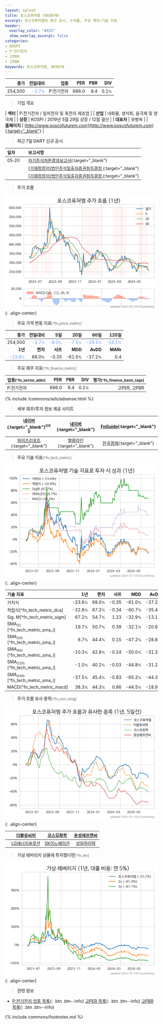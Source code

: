 ```yaml
---
layout: splash
title: 포스코퓨처엠 (003670)
excerpt: 포스코퓨처엠의 최근 공시, 수익률, 주요 재무/기술 지표
header:
  overlay_color: "#333"
  show_overlay_excerpt: false
categories:
- KOSPI
- P:전기전자
- 고PER
- 고PBR
keywords: 포스코퓨처엠, 003670
---
```


| **종가** | **전일대비** | **업종** | **PER** | **PBR** | **DIV** |
| -------: | -----------: | -------: | ------: | ------: | ------: |
| 254,500 | <span style="color: cornflowerblue">-2.7<small>%</small></span> | P:전기전자 | 686.0 | 8.4 | 0.1<small>%</small> |

<!-- more -->


> **기업 개요**<a id="company"></a>

| <span style="white-space:nowrap;">**섹터**</span> | P:전기전자 / 일차전지 및 축전지 제조업 |
| <span style="white-space:nowrap;">**산업**</span> | 내화물, 생석회, 음극재 및 양극재 |
| <span style="white-space:nowrap;">**상장**</span> | KOSPI / 2019년 5월 29일 상장 / 12월 결산 |
| <span style="white-space:nowrap;">**대표자**</span> | 유병옥 |
| <span style="white-space:nowrap;">**홈페이지**</span> | [http://www.poscofuturem.com](http://www.poscofuturem.com){:target="_blank"} |


> **최근 7일 DART 신규 공시**<a id="dart"></a>

| **일자** |      | **보고서명** |
| :------- | :--- | :----------- |
| 05&#x2011;20 | | [자기주식처분결과보고서](https://dart.fss.or.kr/dsaf001/main.do?rcpNo=20240520000267){:target="_blank"} |
|  | | [[기재정정]타법인주식및출자증권취득결정              ](https://dart.fss.or.kr/dsaf001/main.do?rcpNo=20240520800325){:target="_blank"} |
|  | | [[기재정정]타법인주식및출자증권취득결정              ](https://dart.fss.or.kr/dsaf001/main.do?rcpNo=20240520800319){:target="_blank"} |


> **주가 흐름**<a id="price"></a>

![003670](/stock/images/003670.png){: .align-center}


> **주요 가격 변동 지표**<small>[^fn_price_metric]</small>

| **종가** | **전일대비** | **5일** | **20일** | **60일** | **120일** |
| -------: | -----------: | ------: | -------: | -------: | --------: |
| 254,500 | <span style="color: cornflowerblue">-2.7<small>%</small></span> | <span style="color: cornflowerblue">-8.0<small>%</small></span> | <span style="color: cornflowerblue">-7.5<small>%</small></span> | <span style="color: cornflowerblue">-19.1<small>%</small></span> | <span style="color: cornflowerblue">-16.1<small>%</small></span> |
| **1년** | **편차** | **샤프** | **MDD** | **AvDD** | **MARr** |
| <span style="color: cornflowerblue">-23.6<small>%</small></span> | 68.0<small>%</small> | -0.35 | -61.0<small>%</small> | -37.2<small>%</small> | 0.4 |


> **주요 재무 지표**<small>[^fn_finance_metric]</small>

| **업종**<small>[^fn_sector_abbr]</small> | **PER** | **PBR** | **DIV** | **평가**<small>[^fn_finance_basic_tags]</small> |
| :--------------------------------------- | ------: | ------: | ------: | ----------------------------------------------: |
| P:전기전자 | 686.0 | 8.4 | 0.1<small>%</small> | 고PER, 고PBR |



{% include /commons/ads/adsense.html %}

> **세부 재무/투자 정보 제공 사이트**

| [네이버](https://m.stock.naver.com/domestic/stock/003670/finance/summary){:target="_blank"}<sup><small>모바일</small></sup> | [네이버](https://finance.naver.com/item/coinfo.naver?code=003670){:target="_blank"} | [FnGuide](https://comp.fnguide.com/SVO2/ASP/SVD_Invest.asp?gicode=A003670&MenuYn=Y){:target="_blank"} |
| :---: | :---: | :---: |
| [와이즈리포트](https://comp.wisereport.co.kr/company/c1040001.aspx?cmp_cd=003670){:target="_blank"} | [밸류라인](https://www.valueline.co.kr/finance/summary/003670){:target="_blank"} | [한국경제](https://markets.hankyung.com/stock/003670/financial-summary){:target="_blank"} |


> **주요 기술 지표**<small>[^fn_tech_metric]</small>


![003670](/stock/images/003670_tech.png){: .align-center}

| **기술 지표** | **1년** | **편차** | **샤프** | **MDD** | **AvDD** |
| :------------ | ------: | -----------: | -------: | ------: | -------: |
| 거치식 | -23.6<small>%</small> | 68.0<small>%</small> | -0.35 | -61.0<small>%</small> | -37.2<small>%</small> |
| 적립식[^fn_tech_metric_dca] | -22.8<small>%</small> | 67.2<small>%</small> | -0.34 | -60.7<small>%</small> | -35.4<small>%</small> |
| Sig. M[^fn_tech_metric_sigm] | 67.2<small>%</small> | 54.7<small>%</small> | 1.23 | -32.9<small>%</small> | -13.1<small>%</small> |
| SMA<small><sub>(5)</sub></small>[^fn_tech_metric_sma_i] | 19.7<small>%</small> | 50.7<small>%</small> | 0.39 | -32.1<small>%</small> | -20.8<small>%</small> |
| SMA<small><sub>(20)</sub></small>[^fn_tech_metric_sma_i] | 6.7<small>%</small> | 44.4<small>%</small> | 0.15 | -47.2<small>%</small> | -28.8<small>%</small> |
| SMA<small><sub>(60)</sub></small>[^fn_tech_metric_sma_i] | -10.3<small>%</small> | 42.8<small>%</small> | -0.24 | -50.0<small>%</small> | -31.3<small>%</small> |
| SMA<small><sub>(120)</sub></small>[^fn_tech_metric_sma_i] | -1.0<small>%</small> | 40.2<small>%</small> | -0.03 | -44.8<small>%</small> | -31.2<small>%</small> |
| SMA<small><sub>(240)</sub></small>[^fn_tech_metric_sma_i] | -37.5<small>%</small> | 45.4<small>%</small> | -0.83 | -65.2<small>%</small> | -44.3<small>%</small> |
| MACD[^fn_tech_metric_macd] | 38.3<small>%</small> | 44.3<small>%</small> | 0.86 | -44.5<small>%</small> | -18.9<small>%</small> |


> **주가 흐름 유사 종목**<a id="corr"></a><small>[^fn_corr_long]</small>

![003670](/stock/images/003670_corr.png){: .align-center}

|       | [더블유씨피](/393890/) | [코스모화학](/005420/) | [윤성에프앤씨](/372170/) |
| :---: | :------------------------------------: | :------------------------------------: | :------------------------------------: |
|       | [LG에너지솔루션](/373220/) | [SK이노베이션](/096770/) | [성일하이텍](/365340/) |


> **가상 레버리지 상품에 투자했다면**<a id="2x"></a><small>[^fn_lev]</small>

![003670](/stock/images/003670_2x.png){: .align-center}


> **관련 정보**

- [P:전기전자 업종 목록](/stats/sector/kospi_업종_전기전자_종목/){: .btn .btn--info} [고PER 목록](/fn/fn_high_per/){: .btn .btn--info} [고PBR 목록](/fn/fn_high_pbr/){: .btn .btn--info}

{% include commons/footnotes.md %}